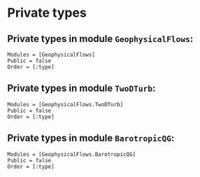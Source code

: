 # Private types

## Private types in module `GeophysicalFlows`:

```@autodocs
Modules = [GeophysicalFlows]
Public = false
Order = [:type]
```

## Private types in module `TwoDTurb`:

```@autodocs
Modules = [GeophysicalFlows.TwoDTurb]
Public = false
Order = [:type]
```

## Private types in module `BarotropicQG`:

```@autodocs
Modules = [GeophysicalFlows.BarotropicQG]
Public = false
Order = [:type]
```
